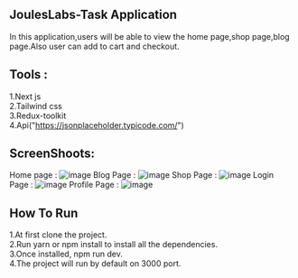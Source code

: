 ## JoulesLabs-Task Application

In this application,users will be able to view the home page,shop page,blog page.Also user can add to cart and checkout.

## Tools :
1.Next js </br>
2.Tailwind css </br>
3.Redux-toolkit </br>
4.Api("https://jsonplaceholder.typicode.com/")
## ScreenShoots:
Home page :
![image](https://user-images.githubusercontent.com/77797499/147765981-0a3190ae-cb7a-4a12-b9a6-32e7083644fc.png)
Blog Page :
![image](https://user-images.githubusercontent.com/77797499/147766075-3d5b39ff-6ff9-46cc-a608-3478c89bd96a.png)
Shop Page :
![image](https://user-images.githubusercontent.com/77797499/147766137-fc472277-ad14-4364-adee-7dde463284c4.png)
Login Page :
![image](https://user-images.githubusercontent.com/77797499/147766217-843710fb-86a1-4248-8724-29b57833cbd5.png)
Profile Page :
![image](https://user-images.githubusercontent.com/77797499/147766322-37b5d2bd-7aa4-4eeb-b148-ce83edd209cf.png)

## How To Run
1.At first clone the project. </br>
2.Run yarn or npm install to install all the dependencies. </br>
3.Once installed,   npm run dev.</br>
4.The project will run by default on 3000 port.

 
